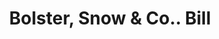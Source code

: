 ---
doi: 10.7916/D89G7009
date_other: '1900'
date_other_textual: 1900-1905
form: printed ephemera
genre:
- Invoices
name:
- Bolster, Snow & Co.
object_in_context_url: https://biggert.cul.columbia.edu/items/view/ave_biggert_01768
subject_hierarchical_geographic:
- Portland, Maine, United States
subject_name:
- Bolster, Snow & Co.
title: Bolster, Snow & Co.. Bill
sort_title: Bolster, Snow & Co.. Bill
call_number: ave_biggert_01768
coordinates:
- 43.666666666666664,-70.26666666666667
pid: ave_biggert_01768
identifiers: ave_biggert_01768
permalink: /biggert/ave_biggert_01768/
layout: iiif-image-page
---